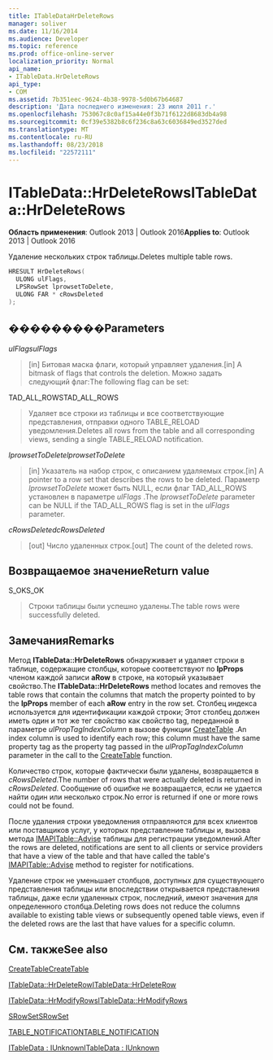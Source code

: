```yaml
---
title: ITableDataHrDeleteRows
manager: soliver
ms.date: 11/16/2014
ms.audience: Developer
ms.topic: reference
ms.prod: office-online-server
localization_priority: Normal
api_name:
- ITableData.HrDeleteRows
api_type:
- COM
ms.assetid: 7b351eec-9624-4b38-9978-5d0b67b64687
description: 'Дата последнего изменения: 23 июля 2011 г.'
ms.openlocfilehash: 753067c8c0af15a44e0f3b71f6122d8683db4a98
ms.sourcegitcommit: 0cf39e5382b8c6f236c8a63c6036849ed3527ded
ms.translationtype: MT
ms.contentlocale: ru-RU
ms.lasthandoff: 08/23/2018
ms.locfileid: "22572111"
---
```

# <a name="itabledatahrdeleterows"></a><span data-ttu-id="90056-103">ITableData::HrDeleteRows</span><span class="sxs-lookup"><span data-stu-id="90056-103">ITableData::HrDeleteRows</span></span>

  
  
<span data-ttu-id="90056-104">**Область применения**: Outlook 2013 | Outlook 2016</span><span class="sxs-lookup"><span data-stu-id="90056-104">**Applies to**: Outlook 2013 | Outlook 2016</span></span> 
  
<span data-ttu-id="90056-105">Удаление нескольких строк таблицы.</span><span class="sxs-lookup"><span data-stu-id="90056-105">Deletes multiple table rows.</span></span>
  
```cpp
HRESULT HrDeleteRows(
  ULONG ulFlags,
  LPSRowSet lprowsetToDelete,
  ULONG FAR * cRowsDeleted
);
```

## <a name="parameters"></a><span data-ttu-id="90056-106">���������</span><span class="sxs-lookup"><span data-stu-id="90056-106">Parameters</span></span>

 <span data-ttu-id="90056-107">_ulFlags_</span><span class="sxs-lookup"><span data-stu-id="90056-107">_ulFlags_</span></span>
  
> <span data-ttu-id="90056-108">[in] Битовая маска флаги, который управляет удаления.</span><span class="sxs-lookup"><span data-stu-id="90056-108">[in] A bitmask of flags that controls the deletion.</span></span> <span data-ttu-id="90056-109">Можно задать следующий флаг:</span><span class="sxs-lookup"><span data-stu-id="90056-109">The following flag can be set:</span></span>
    
<span data-ttu-id="90056-110">TAD_ALL_ROWS</span><span class="sxs-lookup"><span data-stu-id="90056-110">TAD_ALL_ROWS</span></span> 
  
> <span data-ttu-id="90056-111">Удаляет все строки из таблицы и все соответствующие представления, отправки одного TABLE_RELOAD уведомления.</span><span class="sxs-lookup"><span data-stu-id="90056-111">Deletes all rows from the table and all corresponding views, sending a single TABLE_RELOAD notification.</span></span>
    
 <span data-ttu-id="90056-112">_lprowsetToDelete_</span><span class="sxs-lookup"><span data-stu-id="90056-112">_lprowsetToDelete_</span></span>
  
> <span data-ttu-id="90056-113">[in] Указатель на набор строк, с описанием удаляемых строк.</span><span class="sxs-lookup"><span data-stu-id="90056-113">[in] A pointer to a row set that describes the rows to be deleted.</span></span> <span data-ttu-id="90056-114">Параметр _lprowsetToDelete_ может быть NULL, если флаг TAD_ALL_ROWS установлен в параметре _ulFlags_ .</span><span class="sxs-lookup"><span data-stu-id="90056-114">The  _lprowsetToDelete_ parameter can be NULL if the TAD_ALL_ROWS flag is set in the  _ulFlags_ parameter.</span></span> 
    
 <span data-ttu-id="90056-115">_cRowsDeleted_</span><span class="sxs-lookup"><span data-stu-id="90056-115">_cRowsDeleted_</span></span>
  
> <span data-ttu-id="90056-116">[out] Число удаленных строк.</span><span class="sxs-lookup"><span data-stu-id="90056-116">[out] The count of the deleted rows.</span></span>
    
## <a name="return-value"></a><span data-ttu-id="90056-117">Возвращаемое значение</span><span class="sxs-lookup"><span data-stu-id="90056-117">Return value</span></span>

<span data-ttu-id="90056-118">S_OK</span><span class="sxs-lookup"><span data-stu-id="90056-118">S_OK</span></span> 
  
> <span data-ttu-id="90056-119">Строки таблицы были успешно удалены.</span><span class="sxs-lookup"><span data-stu-id="90056-119">The table rows were successfully deleted.</span></span>
    
## <a name="remarks"></a><span data-ttu-id="90056-120">Замечания</span><span class="sxs-lookup"><span data-stu-id="90056-120">Remarks</span></span>

<span data-ttu-id="90056-121">Метод **ITableData::HrDeleteRows** обнаруживает и удаляет строки в таблице, содержащие столбцы, которые соответствуют по **lpProps** членом каждой записи **aRow** в строке, на который указывает свойство.</span><span class="sxs-lookup"><span data-stu-id="90056-121">The **ITableData::HrDeleteRows** method locates and removes the table rows that contain the columns that match the property pointed to by the **lpProps** member of each **aRow** entry in the row set.</span></span> <span data-ttu-id="90056-122">Столбец индекса используется для идентификации каждой строки; Этот столбец должен иметь один и тот же тег свойство как свойство tag, переданной в параметре _ulPropTagIndexColumn_ в вызове функции [CreateTable](createtable.md) .</span><span class="sxs-lookup"><span data-stu-id="90056-122">An index column is used to identify each row; this column must have the same property tag as the property tag passed in the  _ulPropTagIndexColumn_ parameter in the call to the [CreateTable](createtable.md) function.</span></span> 
  
<span data-ttu-id="90056-123">Количество строк, которые фактически были удалены, возвращается в _cRowsDeleted_.</span><span class="sxs-lookup"><span data-stu-id="90056-123">The number of rows that were actually deleted is returned in  _cRowsDeleted_.</span></span> <span data-ttu-id="90056-124">Сообщение об ошибке не возвращается, если не удается найти один или несколько строк.</span><span class="sxs-lookup"><span data-stu-id="90056-124">No error is returned if one or more rows could not be found.</span></span> 
  
<span data-ttu-id="90056-125">После удаления строки уведомления отправляются для всех клиентов или поставщиков услуг, у которых представление таблицы и, вызова метода [IMAPITable::Advise](imapitable-advise.md) таблицы для регистрации уведомлений.</span><span class="sxs-lookup"><span data-stu-id="90056-125">After the rows are deleted, notifications are sent to all clients or service providers that have a view of the table and that have called the table's [IMAPITable::Advise](imapitable-advise.md) method to register for notifications.</span></span> 
  
<span data-ttu-id="90056-126">Удаление строк не уменьшает столбцов, доступных для существующего представления таблицы или впоследствии открывается представления таблицы, даже если удаленных строк, последний, имеют значения для определенного столбца.</span><span class="sxs-lookup"><span data-stu-id="90056-126">Deleting rows does not reduce the columns available to existing table views or subsequently opened table views, even if the deleted rows are the last that have values for a specific column.</span></span>
  
## <a name="see-also"></a><span data-ttu-id="90056-127">См. также</span><span class="sxs-lookup"><span data-stu-id="90056-127">See also</span></span>



[<span data-ttu-id="90056-128">CreateTable</span><span class="sxs-lookup"><span data-stu-id="90056-128">CreateTable</span></span>](createtable.md)
  
[<span data-ttu-id="90056-129">ITableData::HrDeleteRow</span><span class="sxs-lookup"><span data-stu-id="90056-129">ITableData::HrDeleteRow</span></span>](itabledata-hrdeleterow.md)
  
[<span data-ttu-id="90056-130">ITableData::HrModifyRows</span><span class="sxs-lookup"><span data-stu-id="90056-130">ITableData::HrModifyRows</span></span>](itabledata-hrmodifyrows.md)
  
[<span data-ttu-id="90056-131">SRowSet</span><span class="sxs-lookup"><span data-stu-id="90056-131">SRowSet</span></span>](srowset.md)
  
[<span data-ttu-id="90056-132">TABLE_NOTIFICATION</span><span class="sxs-lookup"><span data-stu-id="90056-132">TABLE_NOTIFICATION</span></span>](table_notification.md)
  
[<span data-ttu-id="90056-133">ITableData : IUnknown</span><span class="sxs-lookup"><span data-stu-id="90056-133">ITableData : IUnknown</span></span>](itabledataiunknown.md)

